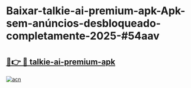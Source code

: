 # Baixar-talkie-ai-premium-apk-Apk-sem-anúncios-desbloqueado-completamente-2025-#54aav

# <h2><a href="https://ainizakaria.my?title=talkie-ai-premium-apk&ref=24M">🔗👉 🔴 talkie-ai-premium-apk</a></h2>

[![acn](https://github.com/user-attachments/assets/0f9c940e-d8b0-45ae-aac7-cd30a18b3e1c)](https://ainizakaria.my?title=talkie-ai-premium-apk&ref=24M)

